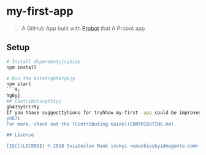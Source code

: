 # my-first-app

> A GitHub App built with [Probot](https://probot.github.io) that A Probot app

## Setup

```sh
# Install dependentyjcghies
npm install

# Run the botetrghterg6jy
npm start
```9;
hg6yj
## Contributingthtyj
gh435ytrtrty
If you hhave suggesttyhions for tryhhow my-first -app could be improved, or want to report a bug, open an issue! We'd love all and any contributions .gyjkyiuk
yh67i
For more, check out the [Contributing Guide](CONTRIBUTING.md).

## License

[ISC](LICENSE) © 2018 Sviatoslav Mank ivskyi <smankivskyi@magento.com>
